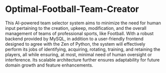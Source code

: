 # Optimal-Football-Team-Creator
This AI-powered team selector system aims to minimize the need for human input pertaining to the creation, upkeep, modification, and the overall management of teams of professional sports, like Football. With a robust backend provided by MySQL, in addition to a user-friendly frontend designed to agree with the Zen of Python, the system will effectively perform its jobs of identifying, acquiring, rotating, training, and retaining the players, all while ensuring, at most, minimal need of human oversight or interference. Its scalable architecture further ensures adaptability for future domain growth and feature enhancements.
